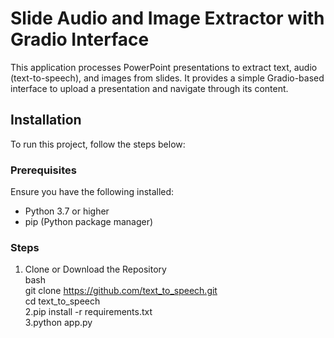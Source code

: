 # Slide Audio and Image Extractor with Gradio Interface

This application processes PowerPoint presentations to extract text, audio (text-to-speech), and images from slides. It provides a simple Gradio-based interface to upload a presentation and navigate through its content.

## Installation

To run this project, follow the steps below:

### Prerequisites

Ensure you have the following installed:
- Python 3.7 or higher
- pip (Python package manager)

### Steps

1. Clone or Download the Repository   
   bash   
   git clone https://github.com/text_to_speech.git   
   cd text_to_speech   
2.pip install -r requirements.txt   
3.python app.py   
